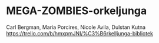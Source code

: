 # MEGA-ZOMBIES-orkeljunga
Carl Bergman, Maria Porcires, Nicole Avila, Dulstan Kutna
https://trello.com/b/hmxpmJNI/%C3%B6rkelljunga-bibliotek
